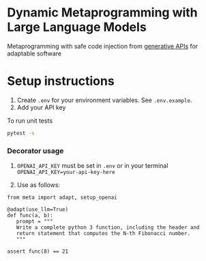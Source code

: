 # Dynamic Metaprogramming with Large Language Models
Metaprogramming with safe code injection from [generative APIs](https://github.com/ch3njust1n/generative-api) for adaptable software

# Setup instructions
1. Create `.env` for your environment variables. See `.env.example`.
2. Add your API key

To run unit tests

```bash
pytest -s
```

### Decorator usage

1. `OPENAI_API_KEY` must be set in `.env` or in your terminal `OPENAI_API_KEY=your-api-key-here`

2. Use as follows:

```
from meta import adapt, setup_openai

@adapt(use_llm=True)
def func(a, b):
   prompt = """
   Write a complete python 3 function, including the header and
   return statement that computes the N-th Fibonacci number.
   """

assert func(8) == 21
```